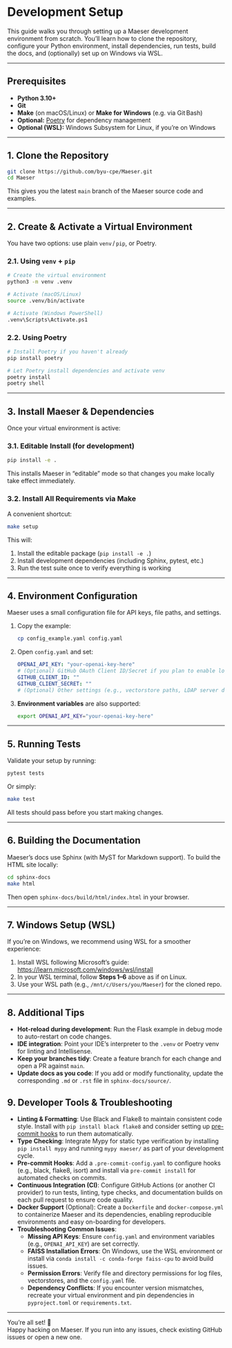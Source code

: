 # Development Setup

This guide walks you through setting up a Maeser development environment from scratch. You’ll learn how to clone the repository, configure your Python environment, install dependencies, run tests, build the docs, and (optionally) set up on Windows via WSL.

---

## Prerequisites

- **Python 3.10+**  
- **Git**  
- **Make** (on macOS/Linux) or **Make for Windows** (e.g. via Git Bash)  
- **Optional:** [Poetry](https://python-poetry.org/) for dependency management  
- **Optional (WSL):** Windows Subsystem for Linux, if you’re on Windows  

---

## 1. Clone the Repository

```bash
git clone https://github.com/byu-cpe/Maeser.git
cd Maeser
```

This gives you the latest `main` branch of the Maeser source code and examples.

---

## 2. Create & Activate a Virtual Environment

You have two options: use plain `venv` / `pip`, or Poetry.

### 2.1. Using `venv` + `pip`

```bash
# Create the virtual environment
python3 -m venv .venv

# Activate (macOS/Linux)
source .venv/bin/activate

# Activate (Windows PowerShell)
.venv\Scripts\Activate.ps1
```

### 2.2. Using Poetry

```bash
# Install Poetry if you haven't already
pip install poetry

# Let Poetry install dependencies and activate venv
poetry install
poetry shell
```

---

## 3. Install Maeser & Dependencies

Once your virtual environment is active:

### 3.1. Editable Install (for development)

```bash
pip install -e .
```

This installs Maeser in “editable” mode so that changes you make locally take effect immediately.

### 3.2. Install All Requirements via Make

A convenient shortcut:

```bash
make setup
```

This will:
1. Install the editable package (`pip install -e .`)  
2. Install development dependencies (including Sphinx, pytest, etc.)  
3. Run the test suite once to verify everything is working  

---

## 4. Environment Configuration

Maeser uses a small configuration file for API keys, file paths, and settings.

1. Copy the example:
   ```bash
   cp config_example.yaml config.yaml
   ```
2. Open `config.yaml` and set:
   ```yaml
   OPENAI_API_KEY: "your-openai-key-here"
   # (Optional) GitHub OAuth Client ID/Secret if you plan to enable login
   GITHUB_CLIENT_ID: ""
   GITHUB_CLIENT_SECRET: ""
   # (Optional) Other settings (e.g., vectorstore paths, LDAP server details, etc.)
   ```
3. **Environment variables** are also supported:
   ```bash
   export OPENAI_API_KEY="your-openai-key-here"
   ```

---

## 5. Running Tests

Validate your setup by running:

```bash
pytest tests
```

Or simply:

```bash
make test
```

All tests should pass before you start making changes.

---

## 6. Building the Documentation

Maeser’s docs use Sphinx (with MyST for Markdown support). To build the HTML site locally:

```bash
cd sphinx-docs
make html
```

Then open `sphinx-docs/build/html/index.html` in your browser.

---

## 7. Windows Setup (WSL)

If you’re on Windows, we recommend using WSL for a smoother experience:

1. Install WSL following Microsoft’s guide:  
   https://learn.microsoft.com/windows/wsl/install  
2. In your WSL terminal, follow **Steps 1–6** above as if on Linux.  
3. Use your WSL path (e.g., `/mnt/c/Users/you/Maeser`) for the cloned repo.

---

## 8. Additional Tips

- **Hot-reload during development**: Run the Flask example in debug mode to auto-restart on code changes.  
- **IDE integration**: Point your IDE’s interpreter to the `.venv` or Poetry venv for linting and Intellisense.  
- **Keep your branches tidy**: Create a feature branch for each change and open a PR against `main`.  
- **Update docs as you code**: If you add or modify functionality, update the corresponding `.md` or `.rst` file in `sphinx-docs/source/`.

## 9. Developer Tools & Troubleshooting

- **Linting & Formatting**: Use Black and Flake8 to maintain consistent code style. Install with `pip install black flake8` and consider setting up [pre-commit hooks](https://pre-commit.com/) to run them automatically.
- **Type Checking**: Integrate Mypy for static type verification by installing `pip install mypy` and running `mypy maeser/` as part of your development cycle.
- **Pre-commit Hooks**: Add a `.pre-commit-config.yaml` to configure hooks (e.g., black, flake8, isort) and install via `pre-commit install` for automated checks on commits.
- **Continuous Integration (CI)**: Configure GitHub Actions (or another CI provider) to run tests, linting, type checks, and documentation builds on each pull request to ensure code quality.
- **Docker Support** (Optional): Create a `Dockerfile` and `docker-compose.yml` to containerize Maeser and its dependencies, enabling reproducible environments and easy on-boarding for developers.
- **Troubleshooting Common Issues**:
  - **Missing API Keys**: Ensure `config.yaml` and environment variables (e.g., `OPENAI_API_KEY`) are set correctly.
  - **FAISS Installation Errors**: On Windows, use the WSL environment or install via `conda install -c conda-forge faiss-cpu` to avoid build issues.
  - **Permission Errors**: Verify file and directory permissions for log files, vectorstores, and the `config.yaml` file.
  - **Dependency Conflicts**: If you encounter version mismatches, recreate your virtual environment and pin dependencies in `pyproject.toml` or `requirements.txt`.

---

You’re all set! 🎉  
Happy hacking on Maeser. If you run into any issues, check existing GitHub issues or open a new one.

